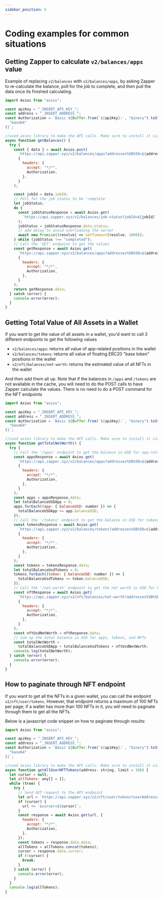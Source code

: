 ```yaml
---
sidebar_position: 5
---
```


# Coding examples for common situations

## Getting Zapper to calculate `v2/balances/apps` value

Example of replacing `v2/balances` with `v2/balances/apps`, by asking Zapper to re-calculate the balance, poll for the job to complete, and then pull the data once its finished calculating. 

```js
import Axios from "axios";

const apiKey = "_INSERT_API_KEY_";
const address = "_INSERT_ADDRESS_";
const Authorization = `Basic ${Buffer.from(`${apiKey}:`, "binary").toString(
  "base64"
)}`;

//used axios library to make the API calls. Make sure to install it via npm before running the code
async function getBalances() {
  try {
    const { data } = await Axios.post(
      `https://api.zapper.xyz/v2/balances/apps?addresses%5B%5D=${address}`,
      {
        headers: {
          accept: "*/*",
          Authorization,
        },
      }
    );

    const jobId = data.jobId;
    // Poll for the job status to be 'complete'
    let jobStatus;
    do {
      const jobStatusResponse = await Axios.get(
        `https://api.zapper.xyz/v2/balances/job-status?jobId=${jobId}`
      );
      jobStatus = jobStatusResponse.data.status;
      // add delay to avoid overloading the server
      await new Promise((resolve) => setTimeout(resolve, 1000));
    } while (jobStatus !== "completed");
    // Call the 'GET' endpoint to get the values
    const getResponse = await Axios.get(
      `https://api.zapper.xyz/v2/balances/apps?addresses%5B%5D=${address}`,
      {
        headers: {
          accept: "*/*",
          Authorization,
        },
      }
    );
    return getResponse.data;
  } catch (error) {
    console.error(error);
  }
}
```

## Getting Total Value of All Assets in a Wallet

If you want to get the value of all assets in a wallet, you'd want to call 3 different endpoints to get the following values

- `v2/balances/apps`: returns all value of app-related positions in the wallet
- `v2/balances/tokens`: returns all value of floating ERC20 "base token" positions in the wallet
- `v2/nft/balances/net-worth`: returns the estimated value of all NFTs in the wallet

And then add them all up. Note that if the balances in `/apps` and `/tokens` are not available in the cache, you will need to do the POST calls to have Zapper calculate the values. There is no need to do a POST command for the NFT endpoints

```js
import Axios from "axios";

const apiKey = "_INSERT_API_KEY_";
const address = "_INSERT_ADDRESS_";
const Authorization = `Basic ${Buffer.from(`${apiKey}:`, "binary").toString(
  "base64"
)}`;

//used axios library to make the API calls. Make sure to install it via npm before running the code
async function getTotalNetWorth() {
  try {
    // Call the '/apps' endpoint to get the balance in USD for app-related investments
    const appsResponse = await Axios.get(
      `https://api.zapper.xyz/v2/balances/apps?addresses%5B%5D=${address}`,
      {
        headers: {
          accept: "*/*",
          Authorization,
        },
      }
    );
    const apps = appsResponse.data;
    let totalBalanceUSDApp = 0;
    apps.forEach((app: { balanceUSD: number }) => {
      totalBalanceUSDApp += app.balanceUSD;
    });
    // Call the '/tokens' endpoint to get the balance in USD for tokens
    const tokensResponse = await Axios.get(
      `https://api.zapper.xyz/v2/balances/tokens?addresses%5B%5D=${address}`,
      {
        headers: {
          accept: "*/*",
          Authorization,
        },
      }
    );
    const tokens = tokensResponse.data;
    let totalBalanceUsdTokens = 0;
    tokens.forEach((token: { balanceUSD: number }) => {
      totalBalanceUsdTokens += token.balanceUSD;
    });
    // Call the '/net-worth' endpoint to get the net worth in USD for NFTs
    const nftResponse = await Axios.get(
      `https://api.zapper.xyz/v2/nft/balances/net-worth?addresses%5B%5D=${address}`,
      {
        headers: {
          accept: "*/*",
          Authorization,
        },
      }
    );
    const nftUsdNetWorth = nftResponse.data;
    // Sum up the total balance in USD for apps, tokens, and NFTs
    const totalNetWorth =
      totalBalanceUSDApp + totalBalanceUsdTokens + nftUsdNetWorth;
    console.log(totalNetWorth);
  } catch (error) {
    console.error(error);
  }
}
```

## How to paginate through NFT endpoint

If you want to get all the NFTs in a given wallet, you can call the endpoint `v2/nft/user/tokens`. However, that endpoint returns a maximum of 100 NFTs per page; if a wallet has more than 100 NFTs in it, you will need to paginate through them to get all the NFTs.

Below is a javascript code snippet on how to paginate through results:

```js
import Axios from "axios";

const apiKey = "_INSERT_API_KEY_";
const address = "_INSERT_ADDRESS_";
const Authorization = `Basic ${Buffer.from(`${apiKey}:`, "binary").toString(
  "base64"
)}`;

//used axios library to make the API calls. Make sure to install it via npm before running the code
async function getAllUserNFTTokens(address: string, limit = 100) {
  let cursor = null;
  let allTokens: any[] = [];
  while (true) {
    try {
      // Send GET request to the API endpoint
      let url = `https://api.zapper.xyz/v2/nft/user/tokens?userAddress=${address}&limit=${limit}`;
      if (cursor) {
        url += `&cursor=${cursor}`;
      }
      const response = await Axios.get(url, {
        headers: {
          accept: "*/*",
          Authorization,
        },
      });
      const tokens = response.data.data;
      allTokens = allTokens.concat(tokens);
      cursor = response.data.cursor;
      if (!cursor) {
        break;
      }
    } catch (error) {
      console.error(error);
    }
  }
  console.log(allTokens);
}
```
